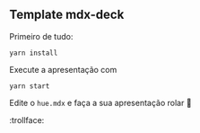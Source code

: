 ## Template mdx-deck

Primeiro de tudo:

```shell
yarn install
```


Execute a apresentação com

```shell
yarn start
```

Edite o `hue.mdx` e faça a sua apresentação rolar :tada:

:trollface:
